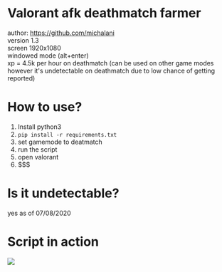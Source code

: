 # Valorant afk deathmatch farmer
author: https://github.com/michalani \
version 1.3\
screen 1920x1080\
windowed mode (alt+enter)\
xp = 4.5k per hour on deathmatch (can be used on other game modes however it's undetectable on deathmatch due to low chance of getting reported)
# How to use?
1. Install python3
2. `pip install -r requirements.txt `
3. set gamemode to deatmatch
4. run the script
5. open valorant
6. $$$
# Is it undetectable?
yes as of 07/08/2020
# Script in action
[![](http://img.youtube.com/vi/r0JXnD8xY_w/0.jpg)](http://www.youtube.com/watch?v=r0JXnD8xY_w "")
